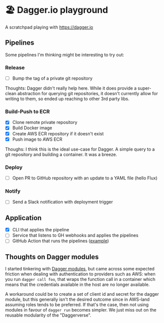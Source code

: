 # 🏖 Dagger.io playground

A scratchpad playing with https://dagger.io

## Pipelines

Some pipelines I'm thinking might be interesting to try out:

### Release

- [ ] Bump the tag of a private git repository

Thoughts: Dagger didn't really help here. While it does provide a super-clean abstraction for querying git repositories, it doesn't currently allow for writing to them, so ended up reaching to other 3rd party libs.

### Build-Push to ECR

- [x] Clone remote private repository
- [x] Build Docker image
- [x] Create AWS ECR repository if it doesn't exist
- [x] Push image to AWS ECR

Thoughs: I think this is the ideal use-case for Dagger. A simple query to a git repository and building a container. It was a breeze.

### Deploy

- [ ] Open PR to GitHub repository with an update to a YAML file (hello Flux)

### Notify

- [ ] Send a Slack notification with deployment trigger

## Application

- [x] CLI that applies the pipeline
- [ ] Service that listens to GH webhooks and applies the pipelines
- [ ] GitHub Action that runs the pipelines ([example](https://docs.dagger.io/620941/github-google-cloud/))

## Thoughts on Dagger modules

I started tinkering with [Dagger modules](https://docs.dagger.io/zenith/developer/go/525021/quickstart), but came across some expected friction when dealing with authentication to providers such as AWS: when you run `dagger call foo`, that wraps the function call in a container which means that the credentials available in the host are no longer available.

A workaround could be to create a set of client id and secret for the dagger module, but this generally isn't the desired outcome since in AWS-land assuming roles tends to be preferred. If that's the case, then not using modules in favour of `dagger run` becomes simpler. We just miss out on the reusable modularity of the "Daggerverse".
